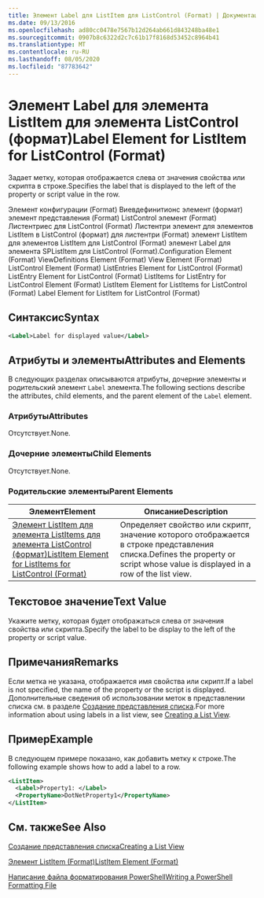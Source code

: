 ```yaml
---
title: Элемент Label для ListItem для ListControl (Format) | Документация Майкрософт
ms.date: 09/13/2016
ms.openlocfilehash: ad80cc0478e7567b12d264ab661d843248ba48e1
ms.sourcegitcommit: 0907b8c6322d2c7c61b17f8168d53452c8964b41
ms.translationtype: MT
ms.contentlocale: ru-RU
ms.lasthandoff: 08/05/2020
ms.locfileid: "87783642"
---
```

# <a name="label-element-for-listitem-for-listcontrol-format"></a><span data-ttu-id="c231b-102">Элемент Label для элемента ListItem для элемента ListControl (формат)</span><span class="sxs-lookup"><span data-stu-id="c231b-102">Label Element for ListItem for ListControl (Format)</span></span>

<span data-ttu-id="c231b-103">Задает метку, которая отображается слева от значения свойства или скрипта в строке.</span><span class="sxs-lookup"><span data-stu-id="c231b-103">Specifies the label that is displayed to the left of the property or script value in the row.</span></span>

<span data-ttu-id="c231b-104">Элемент конфигурации (Format) Виевдефинитионс элемент (формат) элемент представления (Format) ListControl элемент (Format) Листентриес для ListControl (Format) Листентри элемент для элементов ListItem в ListControl (формат) для листентри (Format) элемент ListItem для элементов ListItem для ListControl (Format) элемент Label для элемента SPListItem для ListControl (Format).</span><span class="sxs-lookup"><span data-stu-id="c231b-104">Configuration Element (Format) ViewDefinitions Element (Format) View Element (Format) ListControl Element (Format) ListEntries Element for ListControl (Format) ListEntry Element for ListControl (Format) ListItems for ListEntry for ListControl Element (Format) ListItem Element for ListItems for ListControl (Format) Label Element for ListItem for ListControl (Format)</span></span>

## <a name="syntax"></a><span data-ttu-id="c231b-105">Синтаксис</span><span class="sxs-lookup"><span data-stu-id="c231b-105">Syntax</span></span>

```xml
<Label>Label for displayed value</Label>
```

## <a name="attributes-and-elements"></a><span data-ttu-id="c231b-106">Атрибуты и элементы</span><span class="sxs-lookup"><span data-stu-id="c231b-106">Attributes and Elements</span></span>

<span data-ttu-id="c231b-107">В следующих разделах описываются атрибуты, дочерние элементы и родительский элемент `Label` элемента.</span><span class="sxs-lookup"><span data-stu-id="c231b-107">The following sections describe the attributes, child elements, and the parent element of the `Label` element.</span></span>

### <a name="attributes"></a><span data-ttu-id="c231b-108">Атрибуты</span><span class="sxs-lookup"><span data-stu-id="c231b-108">Attributes</span></span>

<span data-ttu-id="c231b-109">Отсутствует.</span><span class="sxs-lookup"><span data-stu-id="c231b-109">None.</span></span>

### <a name="child-elements"></a><span data-ttu-id="c231b-110">Дочерние элементы</span><span class="sxs-lookup"><span data-stu-id="c231b-110">Child Elements</span></span>

<span data-ttu-id="c231b-111">Отсутствует.</span><span class="sxs-lookup"><span data-stu-id="c231b-111">None.</span></span>

### <a name="parent-elements"></a><span data-ttu-id="c231b-112">Родительские элементы</span><span class="sxs-lookup"><span data-stu-id="c231b-112">Parent Elements</span></span>

|<span data-ttu-id="c231b-113">Элемент</span><span class="sxs-lookup"><span data-stu-id="c231b-113">Element</span></span>|<span data-ttu-id="c231b-114">Описание</span><span class="sxs-lookup"><span data-stu-id="c231b-114">Description</span></span>|
|-------------|-----------------|
|[<span data-ttu-id="c231b-115">Элемент ListItem для элемента ListItems для элемента ListControl (формат)</span><span class="sxs-lookup"><span data-stu-id="c231b-115">ListItem Element for ListItems for ListControl (Format)</span></span>](./listitem-element-for-listitems-for-listcontrol-format.md)|<span data-ttu-id="c231b-116">Определяет свойство или скрипт, значение которого отображается в строке представления списка.</span><span class="sxs-lookup"><span data-stu-id="c231b-116">Defines the property or script whose value is displayed in a row of the list view.</span></span>|

## <a name="text-value"></a><span data-ttu-id="c231b-117">Текстовое значение</span><span class="sxs-lookup"><span data-stu-id="c231b-117">Text Value</span></span>

<span data-ttu-id="c231b-118">Укажите метку, которая будет отображаться слева от значения свойства или скрипта.</span><span class="sxs-lookup"><span data-stu-id="c231b-118">Specify the label to be display to the left of the property or script value.</span></span>

## <a name="remarks"></a><span data-ttu-id="c231b-119">Примечания</span><span class="sxs-lookup"><span data-stu-id="c231b-119">Remarks</span></span>

<span data-ttu-id="c231b-120">Если метка не указана, отображается имя свойства или скрипт.</span><span class="sxs-lookup"><span data-stu-id="c231b-120">If a label is not specified, the name of the property or the script is displayed.</span></span> <span data-ttu-id="c231b-121">Дополнительные сведения об использовании меток в представлении списка см. в разделе [Создание представления списка](./creating-a-list-view.md).</span><span class="sxs-lookup"><span data-stu-id="c231b-121">For more information about using labels in a list view, see [Creating a List View](./creating-a-list-view.md).</span></span>

## <a name="example"></a><span data-ttu-id="c231b-122">Пример</span><span class="sxs-lookup"><span data-stu-id="c231b-122">Example</span></span>

<span data-ttu-id="c231b-123">В следующем примере показано, как добавить метку к строке.</span><span class="sxs-lookup"><span data-stu-id="c231b-123">The following example shows how to add a label to a row.</span></span>

```xml
<ListItem>
  <Label>Property1: </Label>
  <PropertyName>DotNetProperty1</PropertyName>
</ListItem>

```

## <a name="see-also"></a><span data-ttu-id="c231b-124">См. также</span><span class="sxs-lookup"><span data-stu-id="c231b-124">See Also</span></span>

[<span data-ttu-id="c231b-125">Создание представления списка</span><span class="sxs-lookup"><span data-stu-id="c231b-125">Creating a List View</span></span>](./creating-a-list-view.md)

[<span data-ttu-id="c231b-126">Элемент ListItem (Format)</span><span class="sxs-lookup"><span data-stu-id="c231b-126">ListItem Element (Format)</span></span>](./listitem-element-for-listitems-for-listcontrol-format.md)

[<span data-ttu-id="c231b-127">Написание файла форматирования PowerShell</span><span class="sxs-lookup"><span data-stu-id="c231b-127">Writing a PowerShell Formatting File</span></span>](./writing-a-powershell-formatting-file.md)
